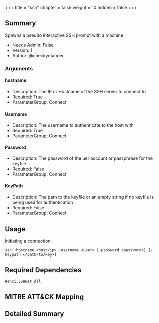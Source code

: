 +++
title = "ssh"
chapter = false
weight = 10
hidden = false
+++

## Summary
Spawns a pseudo interactive SSH prompt with a machine

- Needs Admin: False  
- Version: 1  
- Author: @checkymander  

### Arguments
#### hostname

- Description: The IP or Hostname of the SSH server to connect to
- Required: True
- ParameterGroup: Connect

#### Username

- Description: The username to authenticate to the host with
- Required: True
- ParameterGroup: Connect

#### Password

- Description: The password of the uer account or passphrase for the keyfile
- Required: False
- ParameterGroup: Connect

#### KeyPath

- Description: The path to the keyfile or an empty string if no keyfile is being used for authentication
- Required: False
- ParameterGroup: Connect

## Usage

Initiating a connection:
```
ssh -hostname <host/ip> -username <user> [-password <password>] [-keypath </path/to/key>]
```

## Required Dependencies
`Renci.SSHNet.dll`

## MITRE ATT&CK Mapping

## Detailed Summary
